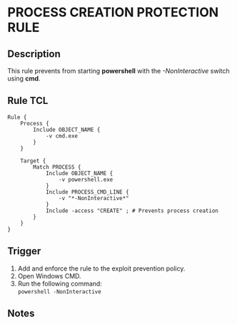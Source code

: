 # PROCESS CREATION PROTECTION RULE

## Description
This rule prevents from starting **powershell** with the *-NonInteractive* switch using **cmd**.

## Rule TCL
```
Rule {
    Process {
        Include OBJECT_NAME {
            -v cmd.exe
        }
    }

    Target {
        Match PROCESS {
            Include OBJECT_NAME {
                -v powershell.exe
            }
            Include PROCESS_CMD_LINE {
                -v "*-NonInteractive*"
            }
            Include -access "CREATE" ; # Prevents process creation
        }
    }
}
```

## Trigger
1. Add and enforce the rule to the exploit prevention policy.
2. Open Windows CMD.
3. Run the following command:<br>
`powershell -NonInteractive`

## Notes
